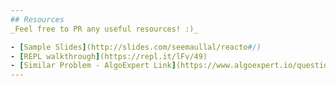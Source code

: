 ```yaml
---
## Resources
_Feel free to PR any useful resources! :)_

- [Sample Slides](http://slides.com/seemaullal/reacto#/)
- [REPL walkthrough](https://repl.it/lFv/49)
- [Similar Problem - AlgoExpert Link](https://www.algoexpert.io/questions/Permutations)
---
```

